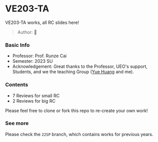 # VE203-TA
VE203-TA works, all RC slides here!
> Author: :hamster:

### Basic Info

+ Professor: Prof. Runze Cai
+ Semester: 2023 SU
+ Acknowledgement: Great thanks to the Professor, UEO's support, Students, and we the teaching Group ([Yue Huang](https://github.com/h-yyyue) and me).

### Contents

+ 7 Reviews for small RC
+ 2 Reviews for big RC

Please feel free to clone or fork this repo to re-create your own work!

### See more

Please check the `22SP` branch, which contains works for previous years.
